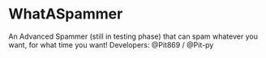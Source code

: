 # WhatASpammer
An Advanced Spammer (still in testing phase) that can spam whatever you want, for what time you want! Developers: @Pit869 / @Pit-py 
